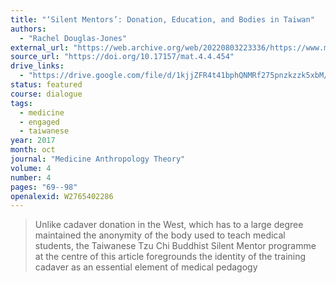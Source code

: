 ```yaml
---
title: "‘Silent Mentors’: Donation, Education, and Bodies in Taiwan"
authors:
  - "Rachel Douglas-Jones"
external_url: "https://web.archive.org/web/20220803223336/https://www.medanthrotheory.org/article/download/3965/5639"
source_url: "https://doi.org/10.17157/mat.4.4.454"
drive_links:
  - "https://drive.google.com/file/d/1kjjZFR4t41bphQNMRf275pnzkzzk5xbM/view?usp=drivesdk"
status: featured
course: dialogue
tags:
  - medicine
  - engaged
  - taiwanese
year: 2017
month: oct
journal: "Medicine Anthropology Theory"
volume: 4
number: 4
pages: "69--98"
openalexid: W2765402286
---
```


> Unlike cadaver donation in the West, which has to a large degree maintained the anonymity of the body used to teach medical students, the Taiwanese Tzu Chi Buddhist Silent Mentor programme at the centre of this article foregrounds the identity of the training cadaver as an essential element of medical pedagogy 

